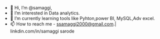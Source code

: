 - 👋 Hi, I’m @samaggi,
- 👀 I’m interested in Data analytics.
- 🌱 I’m currently learning tools like Pyhton,power BI, MySQL,Adv excel.
- 📫 How to reach me - ssamaggi2000@gmail.com.| linkdin.com/in/samaggi sarode

<!---
samaggisarode/samaggisarode is a ✨ special ✨ repository because its `README.md` (this file) appears on your GitHub profile.
You can click the Preview link to take a look at your changes.
--->
